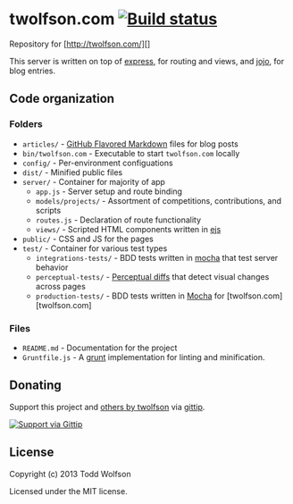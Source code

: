 # twolfson.com [![Build status](https://travis-ci.org/twolfson/twolfson.com.png?branch=master)](https://travis-ci.org/twolfson/twolfson.com)

Repository for [http://twolfson.com/][]

This server is written on top of [express][], for routing and views, and [jojo][], for blog entries.

[http://twolfson.com/]: http://twolfson.com/
[express]: http://expressjs.com/
[jojo]: https://github.com/twolfson/jojo/

## Code organization
### Folders
- `articles/` - [GitHub Flavored Markdown][] files for blog posts
- `bin/twolfson.com` - Executable to start `twolfson.com` locally
- `config/` - Per-environment configuations
- `dist/` - Minified public files
- `server/` - Container for majority of app
    - `app.js` - Server setup and route binding
    - `models/projects/` - Assortment of competitions, contributions, and scripts
    - `routes.js` - Declaration of route functionality
    - `views/` - Scripted HTML components written in [ejs][]
- `public/` - CSS and JS for the pages
- `test/` - Container for various test types
    - `integrations-tests/` - BDD tests written in [mocha][] that test server behavior
    - `perceptual-tests/` - [Perceptual diffs][] that detect visual changes across pages
    - `production-tests/` - BDD tests written in [Mocha][mocha] for [twolfson.com][twolfson.com]

[GitHub Flavored Markdown]: https://help.github.com/articles/github-flavored-markdown
[ejs]: https://github.com/visionmedia/ejs/
[mocha]: https://github.com/visionmedia/mocha/
[Perceptual diffs]: http://www.youtube.com/watch?v=UMnZiTL0tUc

### Files
- `README.md` - Documentation for the project
- `Gruntfile.js` - A [grunt][grunt] implementation for linting and minification.

[grunt]: http://gruntjs.com/

## Donating
Support this project and [others by twolfson][gittip] via [gittip][].

[![Support via Gittip][gittip-badge]][gittip]

[gittip-badge]: https://rawgithub.com/twolfson/gittip-badge/master/dist/gittip.png
[gittip]: https://www.gittip.com/twolfson/

## License
Copyright (c) 2013 Todd Wolfson

Licensed under the MIT license.
